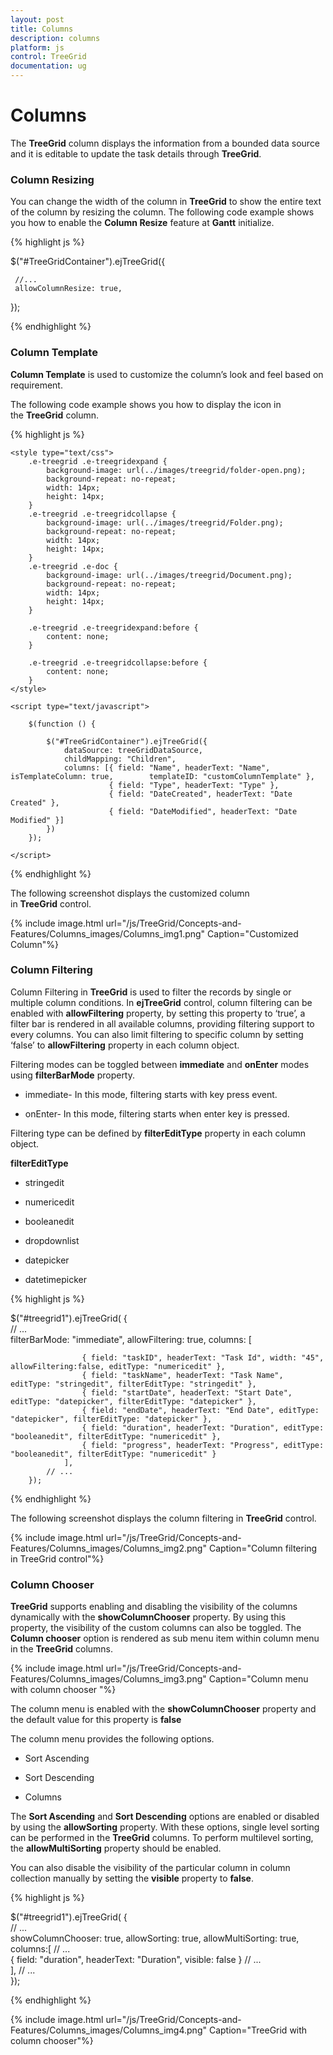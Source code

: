 ```yaml
---
layout: post
title: Columns
description: columns
platform: js
control: TreeGrid
documentation: ug
---
```


# Columns

The **TreeGrid** column displays the information from a bounded data source and it is editable to update the task details through **TreeGrid**.

### Column Resizing

You can change the width of the column in **TreeGrid** to show the entire text of the column by resizing the column. The following code example shows you how to enable the **Column Resize** feature at **Gantt** initialize.

{% highlight js %}


$("#TreeGridContainer").ejTreeGrid({

     //...
     allowColumnResize: true,
});



{% endhighlight %}

### Column Template

**Column Template** is used to customize the column’s look and feel based on requirement.

The following code example shows you how to display the icon in the **TreeGrid** column.

{% highlight js %}


<script type="text/x-jsrender" id="customColumnTemplate">     
     <div  style='height:20px;' unselectable='on'>{{if hasChildRecords}}<div class='intend' style='height:1px; float:left; width:{{:level*20}}px; display:inline-block;'></div>
       {{else !hasChildRecords}}
       <div class='intend' style='height:1px; float:left; width:{{:(level)*20}}px; display:inline-block;'></div>
       {{/if}}                         
       <div class='{{if expanded}}e-treegridexpand {{else hasChildRecords}}e-treegridcollapse {{/if}} {{if level===4}}e-doc{{/if}}' style='height:20px;width:30px;margin:auto;float:left;margin-left:10px;
       style='float: left;display:inline-block; unselectable='on'></div>
       <div class='e-cell' style='display:inline-block;width:100%' unselectable='on'>{{:#data['Name']}}</div>
     </div>
    </script>   

    <style type="text/css">
        .e-treegrid .e-treegridexpand {
            background-image: url(../images/treegrid/folder-open.png);
            background-repeat: no-repeat;
            width: 14px;
            height: 14px;
        }
        .e-treegrid .e-treegridcollapse {
            background-image: url(../images/treegrid/Folder.png);
            background-repeat: no-repeat;
            width: 14px;
            height: 14px;
        }
        .e-treegrid .e-doc {
            background-image: url(../images/treegrid/Document.png);
            background-repeat: no-repeat;
            width: 14px;
            height: 14px;
        }

        .e-treegrid .e-treegridexpand:before {
            content: none;
        }

        .e-treegrid .e-treegridcollapse:before {
            content: none;
        }
    </style>

    <script type="text/javascript">         

        $(function () {

            $("#TreeGridContainer").ejTreeGrid({
                dataSource: treeGridDataSource,
                childMapping: "Children",
                columns: [{ field: "Name", headerText: "Name", isTemplateColumn: true,        templateID: "customColumnTemplate" },
                          { field: "Type", headerText: "Type" },
                          { field: "DateCreated", headerText: "Date Created" },
                          { field: "DateModified", headerText: "Date Modified" }]
            })
        });

    </script>


{% endhighlight %}



The following screenshot displays the customized column in **TreeGrid** control.

{% include image.html url="/js/TreeGrid/Concepts-and-Features/Columns_images/Columns_img1.png" Caption="Customized Column"%}

### Column Filtering

Column Filtering in **TreeGrid** is used to filter the records by single or multiple column conditions. In **ejTreeGrid** control, column filtering can be enabled with **allowFiltering** property, by setting this property to ‘true’, a filter bar is rendered in all available columns, providing filtering support to every columns. You can also limit filtering to specific column by setting ‘false’ to **allowFiltering** property in each column object.

Filtering modes can be toggled between **immediate** and **onEnter** modes using **filterBarMode** property.

* immediate- In this mode, filtering starts with key press event.

* onEnter- In this mode, filtering starts when enter key is pressed.

Filtering type can be defined by **filterEditType** property in each column object.

**filterEditType**

* stringedit

* numericedit

* booleanedit

* dropdownlist

* datepicker

* datetimepicker



{% highlight js %}


$("#treegrid1").ejTreeGrid(
        {   
           // ...     
            filterBarMode: "immediate",
                allowFiltering: true,
                columns: [

                    { field: "taskID", headerText: "Task Id", width: "45", allowFiltering:false, editType: "numericedit" },
                    { field: "taskName", headerText: "Task Name", editType: "stringedit", filterEditType: "stringedit" },
                    { field: "startDate", headerText: "Start Date", editType: "datepicker", filterEditType: "datepicker" },
                    { field: "endDate", headerText: "End Date", editType: "datepicker", filterEditType: "datepicker" },
                    { field: "duration", headerText: "Duration", editType: "booleanedit", filterEditType: "numericedit" },
                    { field: "progress", headerText: "Progress", editType: "booleanedit", filterEditType: "numericedit" }
                ],
            // ...             
        });


{% endhighlight %}



The following screenshot displays the column filtering in **TreeGrid** control.

{% include image.html url="/js/TreeGrid/Concepts-and-Features/Columns_images/Columns_img2.png" Caption="Column filtering in TreeGrid control"%}

### Column Chooser

**TreeGrid** supports enabling and disabling the visibility of the columns dynamically with the **showColumnChooser** property. By using this property, the visibility of the custom columns can also be toggled. The **Column chooser** option is rendered as sub menu item within column menu in the **TreeGrid** columns.

{% include image.html url="/js/TreeGrid/Concepts-and-Features/Columns_images/Columns_img3.png" Caption="Column menu with column chooser                                                  "%}

The column menu is enabled with the **showColumnChooser** property and the default value for this property is **false**

The column menu provides the following options.

* Sort Ascending

* Sort Descending

* Columns 

The **Sort Ascending** and **Sort Descending** options are enabled or disabled by using the **allowSorting** property. With these options, single level sorting can be performed in the **TreeGrid** columns. To perform multilevel sorting, the **allowMultiSorting** property should be enabled. 

You can also disable the visibility of the particular column in column collection manually by setting the **visible** property to **false**.

{% highlight js %}


$("#treegrid1").ejTreeGrid(
{   
    // ...     
    showColumnChooser: true,
    allowSorting: true,
    allowMultiSorting: true,
    columns:[
              // ...  
              { field: "duration", headerText: "Duration", 
                visible: false
              }
              // ...  
            ],
    // ...             
});


{% endhighlight %}



{% include image.html url="/js/TreeGrid/Concepts-and-Features/Columns_images/Columns_img4.png" Caption="TreeGrid with column chooser"%}

